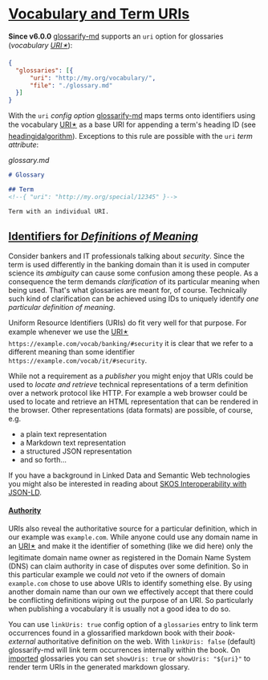 # [Vocabulary and Term URIs](#vocabulary-and-term-uris)

[glossarify-md]: https://github.com/about-code/glossarify-md/

[headingidalgorithm]: ../README.md#headingidalgorithm

[iana-urns]: https://www.iana.org/assignments/urn-namespaces/urn-namespaces.xhtml

[doc-import]: ../README.md#structured-export-and-import

**Since v6.0.0** [glossarify-md] supports an `uri` option for glossaries (*vocabulary [URI🟉][1]*):

```json
{
  "glossaries": [{
      "uri": "http://my.org/vocabulary/",
      "file": "./glossary.md"
  }]
}
```

With the `uri` *config option* [glossarify-md] maps terms onto identifiers using the vocabulary [URI🟉][1] as a base URI for appending a term's heading ID (see [headingidalgorithm]). Exceptions to this rule are possible with the `uri` *term attribute*:

*glossary.md*

```md
# Glossary

## Term
<!--{ "uri": "http://my.org/special/12345" }-->

Term with an individual URI.
```

## [Identifiers for *Definitions of Meaning*](#identifiers-for-definitions-of-meaning)

Consider bankers and IT professionals talking about *security*. Since the term is used differently in the banking domain than it is used in computer science its *ambiguity* can cause some confusion among these people. As a consequence the term demands *clarification* of its particular meaning when being used. That's what glossaries are meant for, of course. Technically such kind of clarification can be achieved using IDs to uniquely identify *one particular definition of meaning*.

Uniform Resource Identifiers (URIs) do fit very well for that purpose. For example whenever we use the [URI🟉][1] `https://example.com/vocab/banking/#security` it is clear that we refer to a different meaning than some identifier `https://example.com/vocab/it/#security`.

While not a requirement as a *publisher* you might enjoy that URIs could be used to *locate and retrieve* technical representations of a term definition over a network protocol like HTTP. For example a web browser could be used to locate and retrieve an HTML representation that can be rendered in the browser. Other representations (data formats) are possible, of course, e.g.

*   a plain text representation
*   a Markdown text representation
*   a structured JSON representation
*   and so forth...

If you have a background in Linked Data and Semantic Web technologies you might also be interested in reading about [SKOS Interoperability with JSON-LD][2].

#### [Authority](#authority)

URIs also reveal the authoritative source for a particular definition, which in our example was `example.com`. While anyone could use any domain name in an [URI🟉][1] and make it the identifier of something (like we did here) only the legitimate domain name owner as registered in the Domain Name System (DNS) can claim authority in case of disputes over some definition. So in this particular example we could *not* veto if the owners of domain `example.com` chose to use above URIs to identify something else. By using another domain name than our own we effectively accept that there could be conflicting definitions wiping out the purpose of an URI. So particularly when publishing a vocabulary it is usually not a good idea to do so.

You can use `linkUris: true` config option of a `glossaries` entry to link term occurrences found in a glossarified markdown book with their *book-external* authoritative definition on the web. With `linkUris: false` (default) glossarify-md will link term occurrences internally within the book. On [imported][doc-import] glossaries you can set `showUris: true` or `showUris: "${uri}"` to render term URIs in the generated markdown glossary.

<!--
Uniform Resource Names (URNs) may be an alternative to URIs. They do not depend on the Domain Name System as a registry but on an [IANA registry of *URN namespaces*][iana-urns]:

*URN with the `isbn` namespace registered by the International ISBN Agency*
~~~
urn:isbn:978-951-0-18435-6
~~~

It is not as easy to register a URN namespace than it is to register a domain name. But there are a few namespaces representing *ID algorithms*. Particularly the UUID namespace represents elements identified by the open and standardized *Universally Unique Identifier* (RFC 4122). UUIDs can be produced by anyone and the `uuid` namespace can be used with any UUID in the world:

*URN with the `uuid` namespace*
~~~
urn:uuid:b3c38d70-3887-11ec-a63d-779a5e093fff
~~~
-->

[1]: ./glossary.md#uri "Uniform Resource Identifier and Uniform Resource Locator describe both the same thing, which is an ID with a syntax scheme://authority.tld/path/#fragment?query like https://my.org/foo/#bar?q=123."

[2]: ./skos-interop.md
